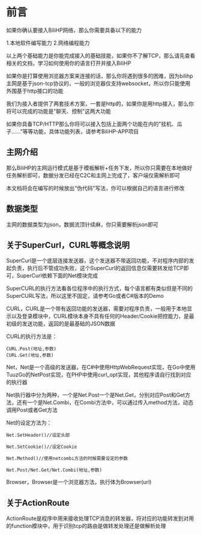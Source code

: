 # 前言

如果你确认要接入BiliHP网络，那么你需要具备以下的能力

1.本地软件编写能力
2.网络编程能力

以上两个基础能力是你能完成接入的基础技能，如果你不了解TCP，那么请先查看相关的文档，学习如何使用你的语言打开并接入BiliHP


如果你是打算使用浏览器方案来连接的话，那么你将遇到很多的困难，因为bilihp主网是基于json-tcp协议的，一般的浏览器仅支持websocket，所以你只能使用外围基于http接口的功能


我们为接入者提供了两套技术方案，一套是http的，如果你是用http接入，那么你将可以完成的功能是"聊天、控制"这两大功能


如果你具备TCP/HTTP那么你将可以接入包括上面两个功能在内的"挂机、瓜子……"等等功能，具体功能列表，请参考BiliHP-APP项目


## 主网介绍

那么BiliHP的主网运行模式是基于模板解析+任务下发，所以你只需要在本地做好任务解析即可，数据分发已经在C2C和主网上完成了，客户端仅需解析即可

本文档将会在编写的时候放出"伪代码"写法，你可以根据自己的语言进行修改



## 数据类型

主网的数据类型为json，数据流顶针续麻，你只需要解析json即可


## 关于SuperCurl，CURL等概念说明

SuperCurl是一个底层连接发送器，这个发送器不带返回功能，不对程序内部的发起负责，执行后不管成功失败，这个SuperCurl的返回信息仅需要转发给TCP即可，SuperCurl依赖下面的Net模块完成

SuperCURL的执行方法看各位程序中的执行方式，每个语言都有类似但是不同的SuperCURL写法，所以这里不固定，请参考Go或者C#版本的Demo




CURL，CURL是一个带有返回功能的发送器，需要对程序负责，一般用于本地显示以及登录模块中，CURL模块本身不具有任何的Header/Cookie把控能力，是最初级的发送功能，返回的是最基础的JSON数据

CURL的执行方法是：

    CURL.Post(地址,参数)
    CURL.Get(地址,参数)


Net，Net是一个高级的发送器，在C#中使用HttpWebRequest实现，在Go中使用TuuzGo的NetPost实现，在PHP中使用curl_opt实现，其他程序请自行找到对应的执行器

Net执行器中分为两种，一个是Net.Post一个是Net.Get，分别对应Post和Get方法，还有一个是Net.Combi，在Combi方法中，可以通过传入method方法，动态调用Post或者Get方法

Net的设定方法为：

    Net.SetHeader()//设定头部
    
    Net.SetCookie()//设定Cookie
    
    Net.Method()//使用netcombi方法的时候需要设定的参数
    
    Net.Post/Net.Get/Net.Combi(地址,参数)


Browser，Browser是一个浏览器方法，执行体为Browser(url)



## 关于ActionRoute

ActionRoute是程序中用来接收处理TCP消息的转发器，将对应的功能转发到对用的function模块中，用于识别tcp的路由是做转发处理还是做解析处理